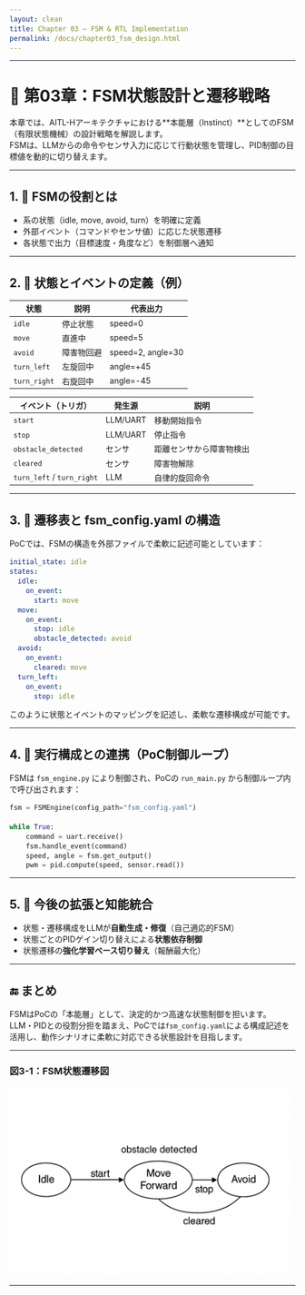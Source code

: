 ```yaml
---
layout: clean
title: Chapter 03 — FSM & RTL Implementation
permalink: /docs/chapter03_fsm_design.html
---
```


---

# 🔄 第03章：FSM状態設計と遷移戦略

本章では、AITL-Hアーキテクチャにおける**本能層（Instinct）**としてのFSM（有限状態機械）の設計戦略を解説します。  
FSMは、LLMからの命令やセンサ入力に応じて行動状態を管理し、PID制御の目標値を動的に切り替えます。

---

## 1. 🧠 FSMの役割とは

- 系の状態（idle, move, avoid, turn）を明確に定義
- 外部イベント（コマンドやセンサ値）に応じた状態遷移
- 各状態で出力（目標速度・角度など）を制御層へ通知

---

## 2. 🧩 状態とイベントの定義（例）

| 状態 | 説明 | 代表出力 |
|------|------|-----------|
| `idle` | 停止状態 | speed=0 |
| `move` | 直進中 | speed=5 |
| `avoid` | 障害物回避 | speed=2, angle=30 |
| `turn_left` | 左旋回中 | angle=+45 |
| `turn_right` | 右旋回中 | angle=-45 |

| イベント（トリガ） | 発生源 | 説明 |
|--------------------|--------|------|
| `start` | LLM/UART | 移動開始指令 |
| `stop` | LLM/UART | 停止指令 |
| `obstacle_detected` | センサ | 距離センサから障害物検出 |
| `cleared` | センサ | 障害物解除 |
| `turn_left` / `turn_right` | LLM | 自律的旋回命令 |

---

## 3. 🧾 遷移表と fsm_config.yaml の構造

PoCでは、FSMの構造を外部ファイルで柔軟に記述可能としています：

```yaml
initial_state: idle
states:
  idle:
    on_event:
      start: move
  move:
    on_event:
      stop: idle
      obstacle_detected: avoid
  avoid:
    on_event:
      cleared: move
  turn_left:
    on_event:
      stop: idle
```

このように状態とイベントのマッピングを記述し、柔軟な遷移構成が可能です。

---

## 4. 🔧 実行構成との連携（PoC制御ループ）

FSMは `fsm_engine.py` により制御され、PoCの `run_main.py` から制御ループ内で呼び出されます：

```python
fsm = FSMEngine(config_path="fsm_config.yaml")

while True:
    command = uart.receive()
    fsm.handle_event(command)
    speed, angle = fsm.get_output()
    pwm = pid.compute(speed, sensor.read())
```

---

## 5. 🔄 今後の拡張と知能統合

- 状態・遷移構成をLLMが**自動生成・修復**（自己適応的FSM）
- 状態ごとのPIDゲイン切り替えによる**状態依存制御**
- 状態遷移の**強化学習ベース切り替え**（報酬最大化）

---

## 🔚 まとめ

FSMはPoCの「本能層」として、決定的かつ高速な状態制御を担います。  
LLM・PIDとの役割分担を踏まえ、PoCでは`fsm_config.yaml`による構成記述を活用し、動作シナリオに柔軟に対応できる状態設計を目指します。

---

<h3>図3-1：FSM状態遷移図</h3>
<img src="./images/figure3_1_fsm_transition.png" alt="FSM Transition" width="500"/>

---
